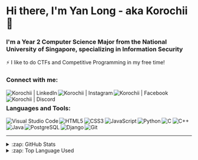 # Hi there, I'm Yan Long - aka Korochii 👋

### I'm a Year 2 Computer Science Major from the National University of Singapore, specializing in Information Security

⚡ I like to do CTFs and Competitive Programming in my free time!

### Connect with me:

[<img align="left" alt="Korochii | LinkedIn"  src="https://img.shields.io/badge/LinkedIn-0077B5?style=for-the-badge&logo=linkedin&logoColor=white" />][linkedin]
[<img align="left" alt="Korochii | Instagram"  src="https://img.shields.io/badge/Instagram-E4405F?style=for-the-badge&logo=instagram&logoColor=white" />][instagram]
[<img align="left" alt="Korochii | Facebook"  src="https://img.shields.io/badge/Facebook-1877F2?style=for-the-badge&logo=facebook&logoColor=white" />][facebook]
[<img align="left" alt="Korochii | Discord"  src="https://img.shields.io/badge/Discord-7289DA?style=for-the-badge&logo=discord&logoColor=white" />][discord]

<br />

### Languages and Tools:

<img align="left" alt="Visual Studio Code"  src="https://img.shields.io/badge/Visual_Studio_Code-0078D4?style=for-the-badge&logo=visual%20studio%20code&logoColor=white" />
<img align="left" alt="HTML5"  src="https://img.shields.io/badge/HTML5-E34F26?style=for-the-badge&logo=html5&logoColor=white" />
<img align="left" alt="CSS3"  src="https://img.shields.io/badge/CSS3-1572B6?style=for-the-badge&logo=css3&logoColor=white" />
<img align="left" alt="JavaScript"  src="https://img.shields.io/badge/JavaScript-F7DF1E?style=for-the-badge&logo=javascript&logoColor=black" />
<img align="left" alt="Python"  src="https://img.shields.io/badge/Python-3776AB?style=for-the-badge&logo=python&logoColor=white" />
<img align="left" alt="C"  src="https://img.shields.io/badge/C-00599C?style=for-the-badge&logo=c&logoColor=white" />
<img align="left" alt="C++"  src="https://img.shields.io/badge/C%2B%2B-00599C?style=for-the-badge&logo=c%2B%2B&logoColor=white" />
<img align="left" alt="Java"  src="https://img.shields.io/badge/Java-ED8B00?style=for-the-badge&logo=java&logoColor=white" />
<img align="left" alt="PostgreSQL" src="https://img.shields.io/badge/PostgreSQL-316192?style=for-the-badge&logo=postgresql&logoColor=white" />
<img align="left" alt="Django"  src="https://img.shields.io/badge/Django-092E20?style=for-the-badge&logo=django&logoColor=white" />
<img align="left" alt="Git"  src="https://img.shields.io/badge/Git-F05032?style=for-the-badge&logo=git&logoColor=white" />


<br />
<br />

---

<details>
  <summary>:zap: GitHub Stats</summary>

  <img align="left" alt="Korochii's GitHub Stats" src="https://github-readme-stats.vercel.app/api?username=Korochii&show_icons=true&hide_border=true&count_private=true" />

</details>

<details>
  <summary>:zap: Top Language Used</summary>

  [![Top Langs](https://github-readme-stats.vercel.app/api/top-langs/?username=Korochii)](https://github.com/Korochii/github-readme-stats)

</details>


[instagram]: https://instagram.com/yanlonggg/
[linkedin]: https://www.linkedin.com/in/yan-long-terng-38424412a
[facebook]: https://www.facebook.com/terng.yanlong/
[discord]: https://discordapp.com/users/Korochi
